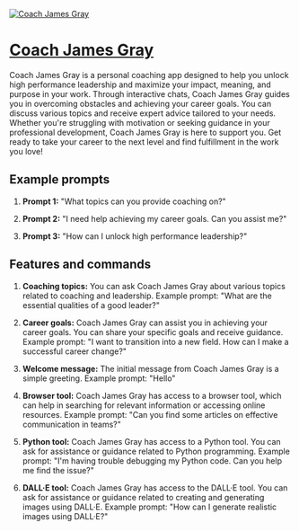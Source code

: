 [![Coach James Gray](https://files.oaiusercontent.com/file-lmDD8ejkx2XWlpladlNDqmQa?se=2123-10-16T23%3A28%3A37Z&sp=r&sv=2021-08-06&sr=b&rscc=max-age%3D31536000%2C%20immutable&rscd=attachment%3B%20filename%3DJames%2520Gray%2520headshot.jpg&sig=bGQeNZllXsNAUTAdfQpeJXoNMrrOloJn6L8fnfA1NA8%3D)](https://chat.openai.com/g/g-Ky5yMdFyG-coach-james-gray)

# [Coach James Gray](https://chat.openai.com/g/g-Ky5yMdFyG-coach-james-gray)

Coach James Gray is a personal coaching app designed to help you unlock high performance leadership and maximize your impact, meaning, and purpose in your work. Through interactive chats, Coach James Gray guides you in overcoming obstacles and achieving your career goals. You can discuss various topics and receive expert advice tailored to your needs. Whether you're struggling with motivation or seeking guidance in your professional development, Coach James Gray is here to support you. Get ready to take your career to the next level and find fulfillment in the work you love!

## Example prompts

1. **Prompt 1:** "What topics can you provide coaching on?"

2. **Prompt 2:** "I need help achieving my career goals. Can you assist me?"

3. **Prompt 3:** "How can I unlock high performance leadership?"

## Features and commands

1. **Coaching topics:** You can ask Coach James Gray about various topics related to coaching and leadership. Example prompt: "What are the essential qualities of a good leader?"

2. **Career goals:** Coach James Gray can assist you in achieving your career goals. You can share your specific goals and receive guidance. Example prompt: "I want to transition into a new field. How can I make a successful career change?"

3. **Welcome message:** The initial message from Coach James Gray is a simple greeting. Example prompt: "Hello"

4. **Browser tool:** Coach James Gray has access to a browser tool, which can help in searching for relevant information or accessing online resources. Example prompt: "Can you find some articles on effective communication in teams?"

5. **Python tool:** Coach James Gray has access to a Python tool. You can ask for assistance or guidance related to Python programming. Example prompt: "I'm having trouble debugging my Python code. Can you help me find the issue?"

6. **DALL·E tool:** Coach James Gray has access to the DALL·E tool. You can ask for assistance or guidance related to creating and generating images using DALL·E. Example prompt: "How can I generate realistic images using DALL·E?"